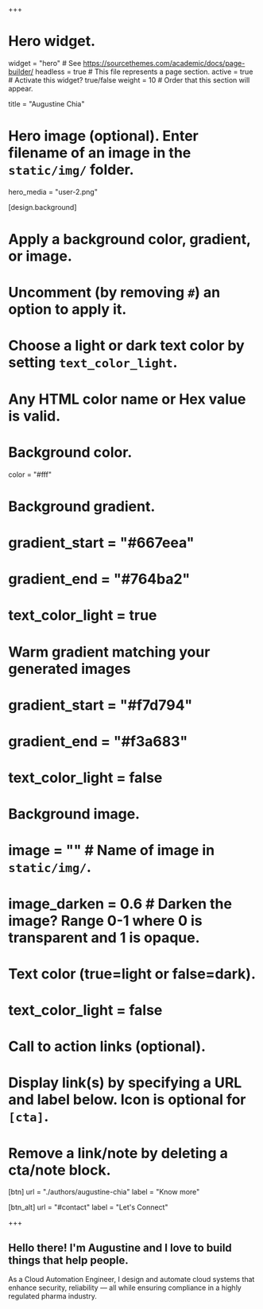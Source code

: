 +++
# Hero widget.
widget = "hero"  # See https://sourcethemes.com/academic/docs/page-builder/
headless = true  # This file represents a page section.
active = true  # Activate this widget? true/false
weight = 10  # Order that this section will appear.

title = "Augustine Chia"

# Hero image (optional). Enter filename of an image in the `static/img/` folder.
hero_media = "user-2.png"

[design.background]
  # Apply a background color, gradient, or image.
  #   Uncomment (by removing `#`) an option to apply it.
  #   Choose a light or dark text color by setting `text_color_light`.
  #   Any HTML color name or Hex value is valid.

  # Background color.
  color = "#fff"
  
  # Background gradient.
  # gradient_start = "#667eea"
  # gradient_end = "#764ba2"
  # text_color_light = true

  # Warm gradient matching your generated images
  # gradient_start = "#f7d794"
  # gradient_end = "#f3a683"
  
  # text_color_light = false
  
  # Background image.
  # image = ""  # Name of image in `static/img/`.
  # image_darken = 0.6  # Darken the image? Range 0-1 where 0 is transparent and 1 is opaque.

  # Text color (true=light or false=dark).
  # text_color_light = false

# Call to action links (optional).
#   Display link(s) by specifying a URL and label below. Icon is optional for `[cta]`.
#   Remove a link/note by deleting a cta/note block.
[btn]
  url = "./authors/augustine-chia"
  label = "Know more"
  
[btn_alt]
  url = "#contact"
  label = "Let's Connect"

+++
## Hello there! I'm **Augustine** and I love to build things that help people.

As a Cloud Automation Engineer, I design and automate cloud systems that enhance security, reliability — all while ensuring compliance in a highly regulated pharma industry.